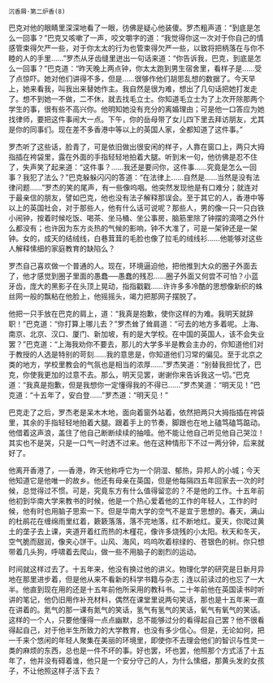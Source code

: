     沉香屑·第二炉香(8) 

   巴克对他的眼睛里深深地看了一眼，彷佛是疑心他装傻。罗杰粗声道：“到底是怎么一回事？”巴克又咳嗽了一声，咬文嚼字的道：“我觉得你这一次对于你自己的情感管束得欠严一些，对于你太太的行为也管束得欠严一些，以致将把柄落在与你不睦的人的手里……”罗杰从牙齿缝里迸出一句话来道：“你告诉我，巴克，到底是怎么一回事？”巴克道：“昨天晚上两点钟，你太太跑到男生宿舍里，看样子是……受了点惊吓。她对他们讲得不多，但是……很够作他们胡思乱想的数据了。今天早上，她来看我，叫我出来替她作主。我自然是很为难，想出了几句话把她打发走了。想不到她一不做，二不休，就去找毛立士。你知道毛立士为了上次开除那两个学生的事，很有些不高兴你。他明知她没有充分的离婚理由；可是他一口答应为她找律师，要把这件事闹大一点。下午，你的岳母带了女儿四下里去拜访朋友，尤其是你的同事们。现在差不多香港中等以上的英国人家，全都知道了这件事。”

   罗杰听了这些话，脸青了，可是依旧做出很安闲的样子，人靠在窗口上，两只大拇指插在袴袋里，露在外面的手指轻轻地拍着大腿。听到末一句，他彷佛是忍不住了，失声笑了起来道：“这件事？……我还是要问你，这件事……究竟是怎么一回事？我犯了法么？”巴克躲躲闪闪的答道：“在法律上……自然是……当然是没有法律问题……”罗杰的笑的尾声，有一些像呜咽。他突然发现他是有口难分；就连对于最亲信的朋友，譬如巴克，他也没有法子解释那误会。至于其它的人，香港中等以上的英国社会，对于那些人，他有什么话可说呢？那些人，男的像一只一只白铁小闹钟，按着时候吃饭、喝茶、坐马桶、坐公事房，脑筋里除了钟摆的滴嗒之外什么都没有；也许因为东方炎热的气候的影响，钟不大准了，可是一架钟还是一架钟。女的，成天的结绒线，白巷茸茸的毛脸也像了拉毛的绒线衫……他能够对这些人解释愫细的家庭教育的缺陷么？

   罗杰自己喜欢做一个普通的人。现在，环境逼迫他，把他推到大众的圈子外面去了，他才感觉到圈子里面的愚蠢──愚蠢的残忍……圈子外面又何尝不可怕？小蓝牙齿，庞大的黑影子在头顶上晃动，指指戳戳……许许多多冷酷的思想像新织的蛛丝网一般的飘粘在他脸上，他摇摇头，竭力把那网子摆脱了。

   他把一只手放在巴克的肩上，道：“我真是抱歉，使你这样的为难。我明天就辞职！”巴克道：“你打算上哪儿去？”罗杰耸了耸肩道：“可去的地方多着呢。上海、南京、北京、汉口、厦门、新加坡，有的是大学校。在中国的英国人，该不会失业罢？”巴克道：“上海我劝你不要去，那儿的大学多半是教会主办的，你知道他们对于教授的人选是特别的苛刻……我的意思是，你知道他们习常的偏见。至于北京之类的地方，学校里教会的气氛也是相当的浓厚……”罗杰笑道：“别替我担忧了，巴克，你使我更加的过意不去。那么，明天见罢，谢谢你来告诉我这一切。”巴克道：“我真是抱歉，但是我想你一定懂得我的不得已……”罗杰笑道：“明天见！”巴克道：“十五年了，安白登……”罗杰道：“明天见！”

   巴克走了之后，罗杰老是呆木木地，面向着窗外站着，依然把两只大拇指插在袴袋里，其余的手指轻轻地拍着大腿。跟着手上的节奏，脚跟也在地上磕笃磕笃踮动。他借着这声浪，盖住了他自己断断续续的抽噎。他不能让他自己听见他自己哭泣！其实也不是哭，只是一口气一时透不过来。他在这种情形下不过一两分钟，后来就好了。

   他离开香港了，──香港，昨天他称呼它为一个阴湿、郁热，异邦人的小城；今天他知道它是他唯一的故乡。他还有母亲在英国，但是他每隔四五年回家去一次的时候，总觉得过不惯。可是，究竟东方有什么值得留恋的？不是他的工作。十五年前他初到华南大学来教书的时候，他是一个热心爱着他的工作的年轻人，工作的时候，他有时也用脑子思索一下。但是华南大学的空气不是宜于思想的。春天，满山的杜鹃花在缠绵雨里红着，簌簌落落，落不完地落，红不断地红。夏天，你爬过黄土的垄子去上课，夹道开着红而热的木槿花，像许多烧残的小太阳。秋天和冬天，空气脆而甜润，像夹心饼干。山风、海风，呜呜吹着棕绿的、苍银色的树。你只想带着几头狗，呼啸着去爬山，做一些不用脑子的剧烈的运动。

   时间就这样过去了。十五年来，他没有换过他的讲义。物理化学的研究是日新月异地在那里进步着，但是他从来不看新的科学书籍与杂志；连以前读过的也忘了一大半。他直到现在用的还是十五年前他所采用的教科书。二十年前他在英国读书时听讲的笔记，他仍旧用作补充材料，偶然在课堂里说两句笑话，那也是十五年来一直在讲着的。氮气的那一课有氮气的笑话，氢气有氢气的笑话，氧气有氧气的笑话。这样的一个人，只要他懂得一点点幽默，总不能够过分的看得起自己罢？他不很看得起自己，对于他半生所致力的大学教育，也没有多少信心。但是，无论如何，把一千来个悠闲的年轻人聚集在美丽的环境里，即使你不去理会他们的智识与性灵一类的麻烦的东西，总也是一件不坏的事。好也罢，坏也罢，他照那个方式活了十五年了，他并没有碍着谁，他只是一个安分守己的人，为什么愫细，那黄头发的女孩子，不让他照这样子活下去？


